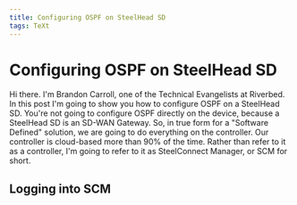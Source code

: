 ```yaml
---
title: Configuring OSPF on SteelHead SD
tags: TeXt
---
```


# Configuring OSPF on SteelHead SD

Hi there.  I'm Brandon Carroll, one of the Technical Evangelists at Riverbed.  In this post I'm going to show you how to configure OSPF on a SteelHead SD.  You're not going to configure OSPF directly on the device, because a SteelHead SD is an SD-WAN Gateway.  So, in true form for a "Software Defined" solution, we are going to do everything on the controller.  Our controller is cloud-based more than 90% of the time.  Rather than refer to it as a controller, I'm going to refer to it as SteelConnect Manager, or SCM for short.

## Logging into SCM

